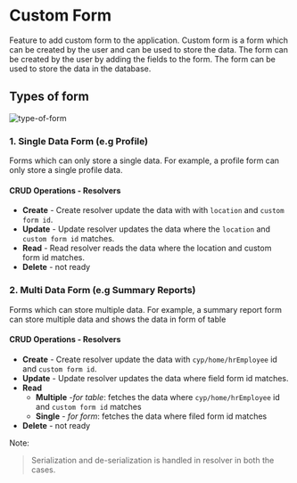 # Custom Form

Feature to add custom form to the application. Custom form is a form which can be created by the user and can be used to store the data.
The form can be created by the user by adding the fields to the form.
The form can be used to store the data in the database.

## Types of form

![type-of-form](https://i.imgur.com/gECMge1.png)

### 1. Single Data Form (e.g Profile)

Forms which can only store a single data. For example, a profile form can only store a single profile data.

#### CRUD Operations - Resolvers

- **Create** - Create resolver update the data with with `location` and `custom form id`.
- **Update** - Update resolver updates the data where the `location` and `custom form id` matches.
- **Read** - Read resolver reads the data where the location and custom form id matches.
- **Delete** - not ready

### 2. Multi Data Form (e.g Summary Reports)

Forms which can store multiple data. For example, a summary report form can store multiple data and shows the
data in form of table

#### CRUD Operations - Resolvers

- **Create** - Create resolver update the data with `cyp/home/hrEmployee` id and `custom form id`.
- **Update** - Update resolver updates the data where field form id matches.
- **Read**
  - **Multiple** -_for table_: fetches the data where `cyp/home/hrEmployee` id and `custom form id` matches
  - **Single** - _for form_: fetches the data where filed form id matches
- **Delete** - not ready

Note: 
> Serialization and de-serialization is handled in resolver in both the cases.

